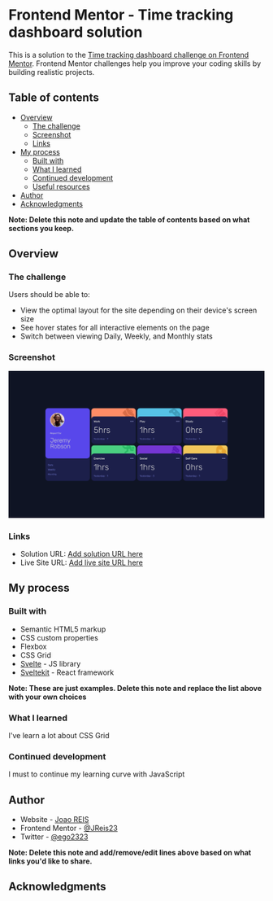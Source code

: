 # Frontend Mentor - Time tracking dashboard solution

This is a solution to the [Time tracking dashboard challenge on Frontend Mentor](https://www.frontendmentor.io/challenges/time-tracking-dashboard-UIQ7167Jw). Frontend Mentor challenges help you improve your coding skills by building realistic projects. 

## Table of contents

- [Overview](#overview)
  - [The challenge](#the-challenge)
  - [Screenshot](#screenshot)
  - [Links](#links)
- [My process](#my-process)
  - [Built with](#built-with)
  - [What I learned](#what-i-learned)
  - [Continued development](#continued-development)
  - [Useful resources](#useful-resources)
- [Author](#author)
- [Acknowledgments](#acknowledgments)

**Note: Delete this note and update the table of contents based on what sections you keep.**

## Overview

### The challenge

Users should be able to:

- View the optimal layout for the site depending on their device's screen size
- See hover states for all interactive elements on the page
- Switch between viewing Daily, Weekly, and Monthly stats

### Screenshot

![](./screenshot.jpg)

### Links

- Solution URL: [Add solution URL here](https://template.jreis.org/)
- Live Site URL: [Add live site URL here](https://template.jreis.org/)

## My process

### Built with

- Semantic HTML5 markup
- CSS custom properties
- Flexbox
- CSS Grid
- [Svelte](https://reactjs.org/) - JS library
- [Sveltekit](https://nextjs.org/) - React framework

**Note: These are just examples. Delete this note and replace the list above with your own choices**

### What I learned

I've learn a lot about CSS Grid

### Continued development

I must to continue my learning curve with JavaScript


## Author

- Website - [Joao REIS](https://www.jreis.org)
- Frontend Mentor - [@JReis23](https://www.frontendmentor.io/profile/JReis23)
- Twitter - [@ego2323](https://twitter.com/ego2323)

**Note: Delete this note and add/remove/edit lines above based on what links you'd like to share.**

## Acknowledgments
